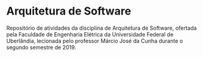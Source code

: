 # Arquitetura de Software
Repositório de atividades da disciplina de Arquitetura de Software, ofertada pela Faculdade de Engenharia Elétrica da Universidade Federal de Uberlândia, lecionada pelo professor Márcio José da Cunha durante o segundo semestre de 2019.
